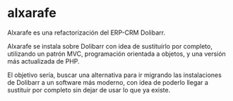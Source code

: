 # alxarafe

Alxarafe es una refactorización del ERP-CRM Dolibarr.

Alxarafe se instala sobre Dolibarr con idea de sustituírlo por completo, utilizando un patrón MVC, programación orientada a objetos, y una versión más actualizada de PHP.

El objetivo sería, buscar una alternativa para ir migrando las instalaciones de Dolibarr a un software más moderno, con idea de poderlo llegar a sustituir por completo sin dejar de usar lo que ya existe.